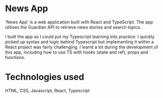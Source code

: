 # News App

'News App' is a web application built with React and TypeScript. The app utilises the Guardian API to retrieve news stories and search topics.  
   
I built the app so I could put my Typescript learning into practice. I quickly picked up syntax and logic behind Typescript but implementing it within a React project was fairly challenging. I learnt a lot during the development of this app, including how to use TS with hooks (state and ref), props and functions.  
  
# Technologies used  
HTML, CSS, Javascript, React, Typescript  